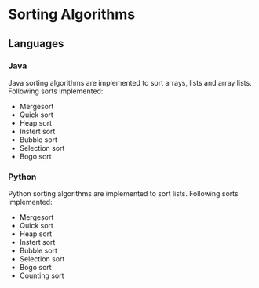 # Sorting Algorithms

## Languages

### Java
Java sorting algorithms are implemented to sort arrays, lists and array lists.
Following sorts implemented:
- Mergesort
- Quick sort
- Heap sort
- Instert sort
- Bubble sort
- Selection sort
- Bogo sort

### Python
Python sorting algorithms are implemented to sort lists.
Following sorts implemented:
- Mergesort
- Quick sort
- Heap sort
- Instert sort
- Bubble sort
- Selection sort
- Bogo sort
- Counting sort
